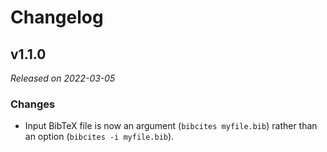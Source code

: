 # Changelog

## v1.1.0
*Released on 2022-03-05*

### Changes
* Input BibTeX file is now an argument (`bibcites myfile.bib`) rather than an option (`bibcites -i myfile.bib`).
